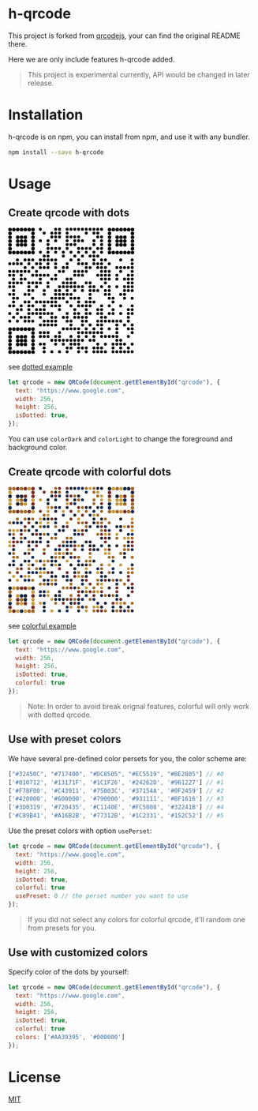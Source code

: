 # h-qrcode

This project is forked from [qrcodejs](https://github.com/davidshimjs/qrcodejs), your can find the original README there.

Here we are only include features h-qrcode added.

> This project is experimental currently, API would be changed in later release.

# Installation

h-qrcode is on npm, you can install from npm, and use it with any bundler.

``` bash
npm install --save h-qrcode
```

# Usage

## Create qrcode with dots

![dotted](/images/dotted.png)

see [dotted example](/examples/dotted.html)

``` js
let qrcode = new QRCode(document.getElementById("qrcode"), {
  text: "https://www.google.com",
  width: 256,
  height: 256,
  isDotted: true,
});
```
You can use `colorDark` and `colorLight` to change the foreground and background color.

## Create qrcode with colorful dots

![colorful](/images/colorful.png)

see [colorful example](/examples/colorful.html)

``` js
let qrcode = new QRCode(document.getElementById("qrcode"), {
  text: "https://www.google.com",
  width: 256,
  height: 256,
  isDotted: true,
  colorful: true
});
```

> Note: In order to avoid break orignal features, colorful will only work with dotted qrcode.

## Use with preset colors

We have several pre-defined color persets for you, the color scheme are:

``` js
["#32450C", "#717400", "#DC8505", "#EC5519", "#BE2805"] // #0
['#010712', '#13171F', '#1C1F26', '#24262D', '#961227'] // #1
['#F78F00', '#C43911', '#75003C', '#37154A', '#0F2459'] // #2
['#420000', '#600000', '#790000', '#931111', '#BF1616'] // #3
['#3D0319', '#720435', '#C1140E', '#FC5008', '#32241B'] // #4
['#C89B41', '#A16B2B', '#77312B', '#1C2331', '#152C52'] // #5
```

Use the preset colors with option `usePerset`:

``` js
let qrcode = new QRCode(document.getElementById("qrcode"), {
  text: "https://www.google.com",
  width: 256,
  height: 256,
  isDotted: true,
  colorful: true
  usePreset: 0 // the perset number you want to use
});
```

> If you did not select any colors for colorful qrcode, it'll random one from presets for you.

## Use with customized colors

Specify color of the dots by yourself:

``` js
let qrcode = new QRCode(document.getElementById("qrcode"), {
  text: "https://www.google.com",
  width: 256,
  height: 256,
  isDotted: true,
  colorful: true
  colors: ['#AA39395', '#000000']
});
```

# License

[MIT](/LICENSE)